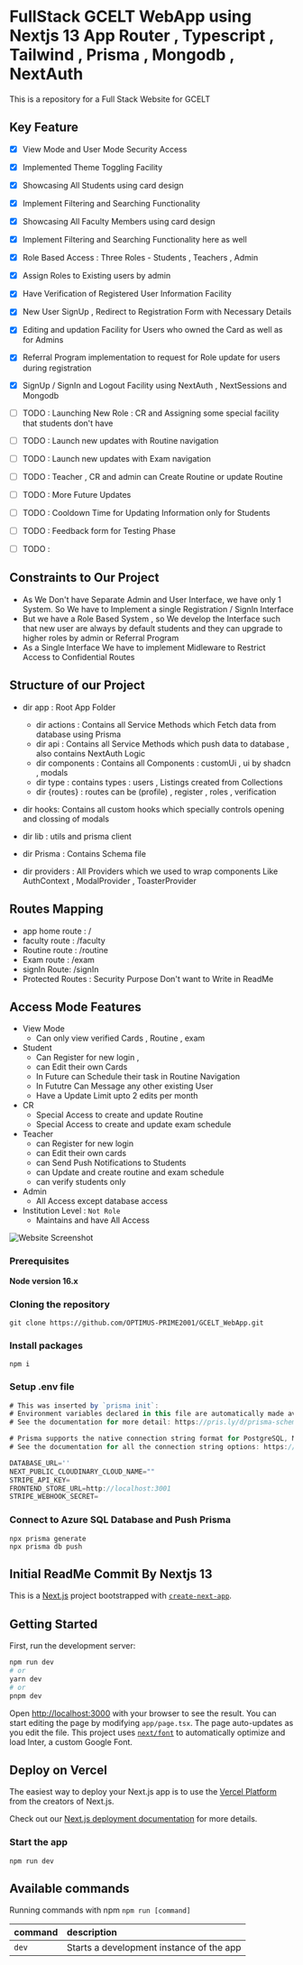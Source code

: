 # FullStack GCELT WebApp using Nextjs 13 App Router , Typescript , Tailwind , Prisma , Mongodb , NextAuth
This is a repository for a Full Stack Website for GCELT 

## Key Feature
- [x] View Mode and User Mode Security Access
- [x] Implemented Theme Toggling Facility 
- [x] Showcasing All Students using card design 
- [x] Implement Filtering and Searching Functionality
- [x] Showcasing All Faculty Members using card design
- [x] Implement Filtering and Searching Functionality here as well
- [x] Role Based Access : Three Roles - Students , Teachers , Admin
- [x] Assign Roles to Existing users by admin
- [x] Have Verification of Registered User Information Facility
- [x] New User SignUp , Redirect to Registration Form with Necessary Details 
- [x] Editing and updation Facility for Users who owned the Card as well as for Admins
- [x] Referral Program implementation to request for Role update for users during registration
- [x] SignUp / SignIn and Logout Facility using NextAuth , NextSessions and Mongodb
- [ ] TODO : Launching New Role : CR and Assigning some special facility that students don't have
- [ ] TODO : Launch new updates with Routine navigation
- [ ] TODO : Launch new updates with Exam navigation
- [ ] TODO : Teacher , CR and admin can Create Routine or update Routine
- [ ] TODO : More Future Updates
- [ ] TODO : Cooldown Time for Updating Information only for Students 
- [ ] TODO : Feedback form for Testing Phase
- [ ] TODO :  


## Constraints to Our Project
- As We Don't have Separate Admin and User Interface, we have only 1 System. So We have to Implement a single Registration / SignIn Interface 
- But we have a Role Based System , so We develop the Interface such that new user are always by default students and they can upgrade to higher roles by admin or Referral Program 
- As a Single Interface We have to implement Midleware to Restrict Access to Confidential Routes

## Structure of our Project
- dir app : Root App Folder
   - dir actions : Contains all Service Methods which Fetch data from database using Prisma
   - dir api : Contains all Service Methods which push data to database , also contains NextAuth Logic
   - dir components :  Contains all Components : customUi , ui by shadcn , modals
   - dir type : contains types : users , Listings created from Collections
   - dir {routes} : routes can be (profile) ,  register , roles , verification

- dir hooks: Contains all custom hooks which specially controls opening and clossing of modals
- dir lib : utils and prisma client
- dir Prisma :  Contains  Schema file
- dir providers :  All Providers which we used to wrap components 
            Like AuthContext , ModalProvider , ToasterProvider

## Routes Mapping
- app home route :  /
- faculty route :  /faculty
- Routine route : /routine
- Exam route :  /exam
- signIn Route: /signIn
- Protected Routes : Security Purpose Don't want to Write in ReadMe

## Access Mode Features
- View  Mode
  - Can only view verified Cards , Routine , exam
- Student
  - Can Register for new login , 
  - can Edit their own Cards
  - In Future can Schedule their task in Routine Navigation
  - In Fututre Can Message any other existing User
  - Have a Update Limit upto 2 edits per month
- CR
    - Special Access to create and update Routine
    - Special Access to create and update exam schedule
- Teacher
  - can Register for new login
  - can Edit their own cards
  - can Send Push Notifications to Students
  - can Update and create routine and exam schedule
  - can verify students only
- Admin 
  - All Access except database access
- Institution Level : ``` Not Role ```
  -  Maintains and have All Access


![Website Screenshot](https://github.com/OPTIMUS-PRIME2001/MFRT_Project/blob/master/public/images/Website_%20Screenshot.jpeg)



### Prerequisites

**Node version 16.x**

### Cloning the repository

```shell
git clone https://github.com/OPTIMUS-PRIME2001/GCELT_WebApp.git
```

### Install packages

```shell
npm i
```

### Setup .env file


```js
# This was inserted by `prisma init`:
# Environment variables declared in this file are automatically made available to Prisma.
# See the documentation for more detail: https://pris.ly/d/prisma-schema#accessing-environment-variables-from-the-schema

# Prisma supports the native connection string format for PostgreSQL, MySQL, SQLite, SQL Server, MongoDB and CockroachDB.
# See the documentation for all the connection string options: https://pris.ly/d/connection-strings

DATABASE_URL=''
NEXT_PUBLIC_CLOUDINARY_CLOUD_NAME=""
STRIPE_API_KEY=
FRONTEND_STORE_URL=http://localhost:3001
STRIPE_WEBHOOK_SECRET=
```

### Connect to Azure SQL Database and Push Prisma
```shell
npx prisma generate
npx prisma db push
```

## Initial ReadMe Commit By Nextjs 13
This is a [Next.js](https://nextjs.org/) project bootstrapped with [`create-next-app`](https://github.com/vercel/next.js/tree/canary/packages/create-next-app).

## Getting Started

First, run the development server:

```bash
npm run dev
# or
yarn dev
# or
pnpm dev
```

Open [http://localhost:3000](http://localhost:3000) with your browser to see the result.
You can start editing the page by modifying `app/page.tsx`. The page auto-updates as you edit the file.
This project uses [`next/font`](https://nextjs.org/docs/basic-features/font-optimization) to automatically optimize and load Inter, a custom Google Font.

## Deploy on Vercel

The easiest way to deploy your Next.js app is to use the [Vercel Platform](https://vercel.com/new?utm_medium=default-template&filter=next.js&utm_source=create-next-app&utm_campaign=create-next-app-readme) from the creators of Next.js.

Check out our [Next.js deployment documentation](https://nextjs.org/docs/deployment) for more details.

### Start the app

```shell
npm run dev
```

## Available commands

Running commands with npm `npm run [command]`

| command         | description                              |
| :-------------- | :--------------------------------------- |
| `dev`           | Starts a development instance of the app |